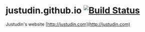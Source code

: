 # justudin.github.io [![Build Status](https://travis-ci.org/justudin/justudin.github.com.svg?branch=master)](https://travis-ci.org/justudin/justudin.github.com)

Justudin's website [http://justudin.com](http://justudin.com)

